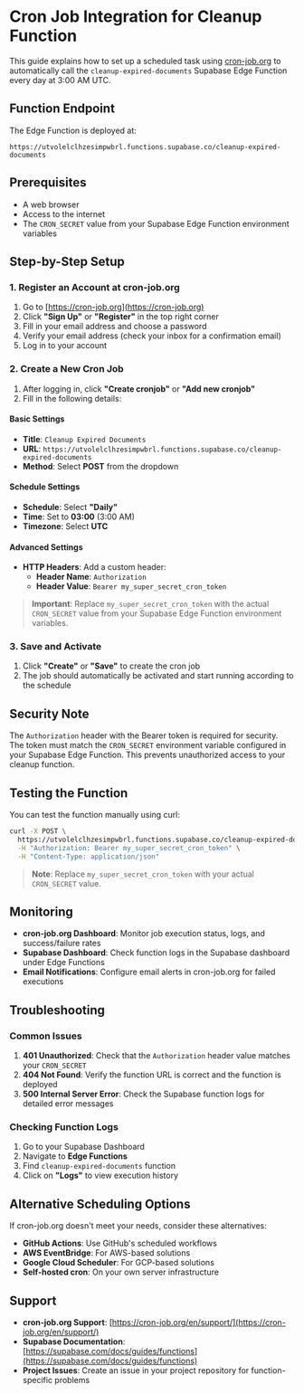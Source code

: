 # Cron Job Integration for Cleanup Function

This guide explains how to set up a scheduled task using [cron-job.org](https://cron-job.org) to automatically call the `cleanup-expired-documents` Supabase Edge Function every day at 3:00 AM UTC.

## Function Endpoint

The Edge Function is deployed at:
```
https://utvolelclhzesimpwbrl.functions.supabase.co/cleanup-expired-documents
```

## Prerequisites

- A web browser
- Access to the internet
- The `CRON_SECRET` value from your Supabase Edge Function environment variables

## Step-by-Step Setup

### 1. Register an Account at cron-job.org

1. Go to [https://cron-job.org](https://cron-job.org)
2. Click **"Sign Up"** or **"Register"** in the top right corner
3. Fill in your email address and choose a password
4. Verify your email address (check your inbox for a confirmation email)
5. Log in to your account

### 2. Create a New Cron Job

1. After logging in, click **"Create cronjob"** or **"Add new cronjob"**
2. Fill in the following details:

#### Basic Settings
- **Title**: `Cleanup Expired Documents`
- **URL**: `https://utvolelclhzesimpwbrl.functions.supabase.co/cleanup-expired-documents`
- **Method**: Select **POST** from the dropdown

#### Schedule Settings
- **Schedule**: Select **"Daily"**
- **Time**: Set to **03:00** (3:00 AM)
- **Timezone**: Select **UTC**

#### Advanced Settings
- **HTTP Headers**: Add a custom header:
  - **Header Name**: `Authorization`
  - **Header Value**: `Bearer my_super_secret_cron_token`

> **Important**: Replace `my_super_secret_cron_token` with the actual `CRON_SECRET` value from your Supabase Edge Function environment variables.

### 3. Save and Activate

1. Click **"Create"** or **"Save"** to create the cron job
2. The job should automatically be activated and start running according to the schedule

## Security Note

The `Authorization` header with the Bearer token is required for security. The token must match the `CRON_SECRET` environment variable configured in your Supabase Edge Function. This prevents unauthorized access to your cleanup function.

## Testing the Function

You can test the function manually using curl:

```bash
curl -X POST \
  https://utvolelclhzesimpwbrl.functions.supabase.co/cleanup-expired-documents \
  -H "Authorization: Bearer my_super_secret_cron_token" \
  -H "Content-Type: application/json"
```

> **Note**: Replace `my_super_secret_cron_token` with your actual `CRON_SECRET` value.

## Monitoring

- **cron-job.org Dashboard**: Monitor job execution status, logs, and success/failure rates
- **Supabase Dashboard**: Check function logs in the Supabase dashboard under Edge Functions
- **Email Notifications**: Configure email alerts in cron-job.org for failed executions

## Troubleshooting

### Common Issues

1. **401 Unauthorized**: Check that the `Authorization` header value matches your `CRON_SECRET`
2. **404 Not Found**: Verify the function URL is correct and the function is deployed
3. **500 Internal Server Error**: Check the Supabase function logs for detailed error messages

### Checking Function Logs

1. Go to your Supabase Dashboard
2. Navigate to **Edge Functions**
3. Find `cleanup-expired-documents` function
4. Click on **"Logs"** to view execution history

## Alternative Scheduling Options

If cron-job.org doesn't meet your needs, consider these alternatives:

- **GitHub Actions**: Use GitHub's scheduled workflows
- **AWS EventBridge**: For AWS-based solutions
- **Google Cloud Scheduler**: For GCP-based solutions
- **Self-hosted cron**: On your own server infrastructure

## Support

- **cron-job.org Support**: [https://cron-job.org/en/support/](https://cron-job.org/en/support/)
- **Supabase Documentation**: [https://supabase.com/docs/guides/functions](https://supabase.com/docs/guides/functions)
- **Project Issues**: Create an issue in your project repository for function-specific problems 